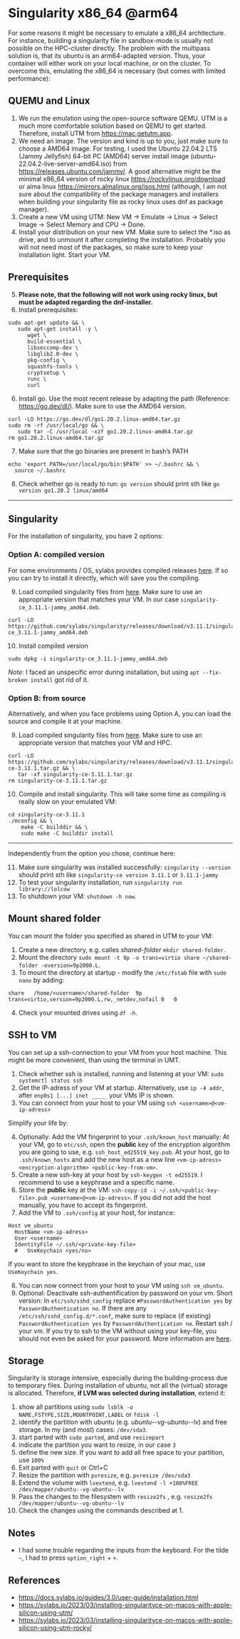 # Singularity x86_64 @arm64
For some reasons it might be necessary to emulate a x86_64 architecture. For instance, building a singularity file in sandbox-mode is usually not possible on the HPC-cluster directly. The problem with the multipass solution is, that its ubuntu is an arm64-adapted version. Thus, your container will either work on your local machine, or on the cluster. To overcome this, emulating the x86_64 is necessary (but comes with limited performance):

## QUEMU and Linux
1. We run the emulation using the open-source software QEMU. UTM is a much more comfortable solution based on QEMU to get started. Therefore, install UTM from https://mac.getutm.app.
2. We need an image. The version and kind is up to you, just make sure to choose a AMD64 image. For testing, I used the Ubuntu 22.04.2 LTS (Jammy Jellyfish) 64-bit PC (AMD64) server install image (ubuntu-22.04.2-live-server-amd64.iso) from https://releases.ubuntu.com/jammy/. A good alternative might be the minimal x86_64 version of rocky linux https://rockylinux.org/download or alma linux https://mirrors.almalinux.org/isos.html (although, I am not sure about the compatibility of the package managers and installers when building your singularity file as rocky linux uses dnf as package manager).
3. Create a new VM using UTM: New VM -> Emulate -> Linux -> Select Image -> Select Memory and CPU -> Done.
4. Install your distribution on your new VM. Make sure to select the \*.iso as drive, and to unmount it after completing the installation. Probably you will not need most of the packages, so make sure to keep your installation light. Start your VM.

## Prerequisites
5. **Please note, that the following will not work using rocky linux, but must be adapted regarding the dnf-installer.**
6. Install prerequisites:
``` shell
sudo apt-get update && \
   sudo apt-get install -y \
      wget \
      build-essential \
      libseccomp-dev \
      libglib2.0-dev \
      pkg-config \
      squashfs-tools \
      cryptsetup \
      runc \
      curl
```
6. Install go. Use the most recent release by adapting the path (Reference: https://go.dev/dl/). Make sure to use the AMD64 version.
``` shell
curl -LO https://go.dev/dl/go1.20.2.linux-amd64.tar.gz
sudo rm -rf /usr/local/go && \
   sudo tar -C /usr/local -xzf go1.20.2.linux-amd64.tar.gz
rm go1.20.2.linux-amd64.tar.gz
```
7. Make sure that the go binaries are present in bash’s PATH
``` shell
echo 'export PATH=/usr/local/go/bin:$PATH' >> ~/.bashrc && \
  source ~/.bashrc
```
8. Check whether go is ready to run: `go version` should print sth like `go version go1.20.2 linux/amd64`

----------------
## Singularity
For the installation of singularity, you have 2 options:

### Option A: compiled version
For some environments / OS, sylabs provides compiled releases [here](https://github.com/sylabs/singularity/releases). If so you can try to install it directly, which will save you the compiling.

9. Load compiled singularity files from [here](https://github.com/sylabs/singularity/releases). Make sure to use an appropriate version that matches your VM. In our case `singularity-ce_3.11.1-jammy_amd64.deb`.
``` shell
curl -LO https://github.com/sylabs/singularity/releases/download/v3.11.1/singularity-ce_3.11.1-jammy_amd64.deb
```
10. Install compiled version
``` shell
sudo dpkg -i singularity-ce_3.11.1-jammy_amd64.deb
```
*Note:* I faced an unspecific error during installation, but using `apt --fix-broken install` got rid of it.

### Option B: from source
Alternatively, and when you face problems using Option A, you can load the source and compile it at your machine.

9. Load compiled singularity files from [here](https://github.com/sylabs/singularity/releases). Make sure to use an appropriate version that matches your VM and HPC.
``` shell
curl -LO https://github.com/sylabs/singularity/releases/download/v3.11.1/singularity-ce-3.11.1.tar.gz && \
   tar -xf singularity-ce-3.11.1.tar.gz
rm singularity-ce-3.11.1.tar.gz
```
10. Compile and install singularity. This will take some time as compiling is really slow on your emulated VM:
``` shell
cd singularity-ce-3.11.1
./mconfig && \
    make -C builddir && \
    sudo make -C builddir install
```

----------------
Independently from the option you chose, continue here:

11. Make sure singularity was installed successfully: `singularity --version` should print sth like `singularity-ce version 3.11.1` or `3.11.1-jammy`
12. To test your singularity installation, run `singularity run library://lolcow`
13. To shutdown your VM: `shutdown -h now`.

## Mount shared folder
You can mount the folder you specified as shared in UTM to your VM:
1. Create a new directory, e.g. calles *shared-folder* `mkdir shared-folder`.
2. Mount the directory `sudo mount -t 9p -o trans=virtio share ~/shared-folder -oversion=9p2000.L`.
3. To mount the directory at startup - modify the `/etc/fstab` file with `sudo nano` by adding:
```shell
share	/home/<username>/shared-folder	9p	trans=virtio,version=9p2000.L,rw,_netdev,nofail	0	0
```
4. Check your mounted drives using `df -h`.

## SSH to VM
You can set up a ssh-connection to your VM from your host machine. This might be more convenient, than using the terminal in UMT.
1. Check whether ssh is installed, running and listening at your VM: `sudo systemctl status ssh`
2. Get the IP-adress of your VM at startup. Alternatively, use `ip -4 addr`, after `enp0s1 [...] inet _____` your VMs IP is shown.
3. You can connect from your host to your VM using `ssh <username>@<vm-ip-adress>`

Simplify your life by:

4. Optionally: Add the VM fingerprint to your `.ssh/known_host` manually: At your VM, go to `etc/ssh`, open the **public** key of the encryption algorithm you are going to use, e.g. `ssh_host_ed25519_key.pub`. At your host, go to `.ssh/known_hosts` and add the new host as a new line `<vm-ip-adress> <encryption-algorithm> <public-key-from-vm>`.
5. Create a new ssh-key at your host by `ssh-keygen -t ed25519`. I recommend to use a keyphrase and a specific name.
6. Store the **public** key at the VM: `ssh-copy-id -i ~/.ssh/<public-key-file>.pub <username>@<vm-ip-adress>`. If you did not add the host manually, you have to accept its fingerprint.
7. Add the VM to `.ssh/config` at your host, for instance:
```
Host vm_ubuntu
  HostName <vm-ip-adress>
  User <username>
  IdentityFile ~/.ssh/<private-key-file>
  #   UseKeychain <yes/no>
```
If you want to store the keyphrase in the keychain of your mac, use  `  UseKeychain yes`.

8. You can now connect from your host to your VM using `ssh vm_ubuntu`.
9. Optional: Deactivate ssh-authentification by password on your vm. Short version: In `etc/ssh/sshd_config` replace `#PasswordAuthentication yes` by `PasswordAuthentication no`. If there are any `/etc/ssh/sshd_config.d/*.conf`, make sure to replace (if existing) `PasswordAuthentication yes` by `PasswordAuthentication no`. Restart ssh / your vm. If you try to ssh to the VM without using your key-file, you should not even be asked for your password. More information are [here](https://help.ubuntu.com/community/SSH/OpenSSH/Configuring).

## Storage
Singularity is storage intensive, especially during the building-process due to temporary files. During installation of ubuntu, not all the (virtual) storage is allocated. Therefore, **if LVM was selected during installation**, extend it:
1. show all partitions using `sudo lsblk -o NAME,FSTYPE,SIZE,MOUNTPOINT,LABEL` or `fdisk -l`
2. identify the partition with ubuntu (e.g. *ubuntu--vg-ubuntu--lv*) and free storage. In my (and most) cases: `/dev/sda3`.
3. start parted with `sudo parted`, and use `resizepart`
4. indicate the partition you want to resize, in our case `3`
5. define the new size. If you want to add all free space to your partition, use `100%`
6. Exit parted with `quit` or Ctrl+C
7. Resize the partition with `pvresize`, e.g. `pvresize /dev/sda3`
8. Extend the volume with `lvextend`, e.g. `lvextend -l +100%FREE /dev/mapper/ubuntu--vg-ubuntu--lv`
9. Pass the changes to the filesystem with `resize2fs` , e.g. `resize2fs /dev/mapper/ubuntu--vg-ubuntu--lv`
10. Check the changes using the commands described at 1.
   
## Notes
- I had some trouble regarding the inputs from the keyboard. For the tilde `~`, I had to press `option_right` + `+`.

## References
- https://docs.sylabs.io/guides/3.0/user-guide/installation.html
- https://sylabs.io/2023/03/installing-singularityce-on-macos-with-apple-silicon-using-utm/
- https://sylabs.io/2023/03/installing-singularityce-on-macos-with-apple-silicon-using-utm-rocky/
